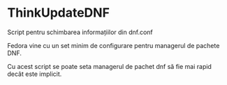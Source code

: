 # ThinkUpdateDNF
 Script pentru schimbarea informațiilor din dnf.conf

Fedora vine cu un set minim de configurare pentru managerul de pachete DNF.

Cu acest script se poate seta managerul de pachet dnf să fie mai rapid decât este implicit.
